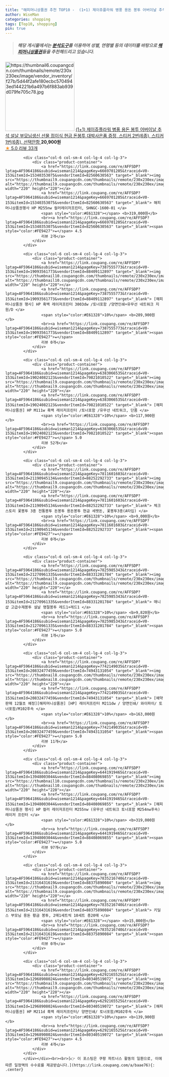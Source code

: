 ```yaml
---
title: "해피머니상품권 추천 TOP10 -  (1+1) 제이쥬플라워 병풍 용돈 봉투 어버이날 추석 설날 부모님생신 선물 접이식 현금 돈봉투 대박사은품 증정, 스티커 2"
author: WiseMan
categories: shopping
tags: [Top10, shopping]
pin: true
---
```


> ##### 해당 게시물에서는 [**분석도구**](https://itemscout.io/)를 이용하여 **성별**, **연령별** 등의 데이터를 바탕으로 [**해피머니상품권**](https://link.coupang.com/a/baae76)들을 추천해드리고 있습니다.
<div class="container"><div class="row">
            <div class="col-6 col-sm-4 col-lg-4 col-lg-3">
                <div class="product-container">
                    <a href="https://link.coupang.com/re/AFFSDP?lptag=AF5964186&subid=wiseman1214&pageKey=7388838255&traceid=V0-153&itemId=19099250764&vendorItemId=87098320439" target="_blank"><img src="https://thumbnail6.coupangcdn.com/thumbnails/remote/230x230ex/image/vendor_inventory/f27b/5d44f2afe180ecbc5704943ed144221b6a497b6f883ab939d079fe705c78.jpg" alt="https://thumbnail6.coupangcdn.com/thumbnails/remote/230x230ex/image/vendor_inventory/f27b/5d44f2afe180ecbc5704943ed144221b6a497b6f883ab939d079fe705c78.jpg" width="220" height="220"></a>
                    <a href="https://link.coupang.com/re/AFFSDP?lptag=AF5964186&subid=wiseman1214&pageKey=7388838255&traceid=V0-153&itemId=19099250764&vendorItemId=87098320439" target="_blank"> (1+1) 제이쥬플라워 병풍 용돈 봉투 어버이날 추석 설날 부모님생신 선물 접이식 현금 돈봉투 대박사은품 증정, 스티커 2번(6종), 스티커 1번(6종), 선택안함 </a>
                    <span style="color:#E61328"></span> <b>20,900원</b>
                    <br><a href="https://link.coupang.com/re/AFFSDP?lptag=AF5964186&subid=wiseman1214&pageKey=7388838255&traceid=V0-153&itemId=19099250764&vendorItemId=87098320439" target="_blank"><span style="color:#FE9427">★</span> 5.0
                    리뷰 33개</a>
                </div>
            </div>
            
            <div class="col-6 col-sm-4 col-lg-4 col-lg-3">
                <div class="product-container">
                    <a href="https://link.coupang.com/re/AFFSDP?lptag=AF5964186&subid=wiseman1214&pageKey=6669701205&traceid=V0-153&itemId=15340353075&vendorItemId=82560630563" target="_blank"><img src="https://thumbnail9.coupangcdn.com/thumbnails/remote/230x230ex/image/vendor_inventory/d7d4/cd3308f0cf816991a6dff5723f2351c804e4b3bac20158ab1290343b0ba1.jpg" alt="https://thumbnail9.coupangcdn.com/thumbnails/remote/230x230ex/image/vendor_inventory/d7d4/cd3308f0cf816991a6dff5723f2351c804e4b3bac20158ab1290343b0ba1.jpg" width="220" height="220"></a>
                    <a href="https://link.coupang.com/re/AFFSDP?lptag=AF5964186&subid=wiseman1214&pageKey=6669701205&traceid=V0-153&itemId=15340353075&vendorItemId=82560630563" target="_blank"> 해피머니상품권행사 HP M255nw 컬러레이저프린터, SHNGC-1600-01 </a>
                    <span style="color:#E61328"></span> <b>319,000원</b>
                    <br><a href="https://link.coupang.com/re/AFFSDP?lptag=AF5964186&subid=wiseman1214&pageKey=6669701205&traceid=V0-153&itemId=15340353075&vendorItemId=82560630563" target="_blank"><span style="color:#FE9427">★</span> 4.5
                    리뷰 2개</a>
                </div>
            </div>
            
            <div class="col-6 col-sm-4 col-lg-4 col-lg-3">
                <div class="product-container">
                    <a href="https://link.coupang.com/re/AFFSDP?lptag=AF5964186&subid=wiseman1214&pageKey=7387555773&traceid=V0-153&itemId=19093561773&vendorItemId=88409112897" target="_blank"><img src="https://thumbnail10.coupangcdn.com/thumbnails/remote/230x230ex/image/vendor_inventory/58c5/2102b2924e5b9f9245b5c5c286612607268f6117bfbf78ca8723bf8b20ca.jpg" alt="https://thumbnail10.coupangcdn.com/thumbnails/remote/230x230ex/image/vendor_inventory/58c5/2102b2924e5b9f9245b5c5c286612607268f6117bfbf78ca8723bf8b20ca.jpg" width="220" height="220"></a>
                    <a href="https://link.coupang.com/re/AFFSDP?lptag=AF5964186&subid=wiseman1214&pageKey=7387555773&traceid=V0-153&itemId=19093561773&vendorItemId=88409112897" target="_blank"> [해피머니상품권 행사] HP 흑백 레이저프린터 3003dw /토너포함 /양면인쇄+유무선 네트워크 지원/D </a>
                    <span style="color:#E61328">10%</span> <b>289,900원</b>
                    <br><a href="https://link.coupang.com/re/AFFSDP?lptag=AF5964186&subid=wiseman1214&pageKey=7387555773&traceid=V0-153&itemId=19093561773&vendorItemId=88409112897" target="_blank"><span style="color:#FE9427">★</span> 
                    리뷰 0개</a>
                </div>
            </div>
            
            <div class="col-6 col-sm-4 col-lg-4 col-lg-3">
                <div class="product-container">
                    <a href="https://link.coupang.com/re/AFFSDP?lptag=AF5964186&subid=wiseman1214&pageKey=6383066535&traceid=V0-153&itemId=19024082123&vendorItemId=79821010522" target="_blank"><img src="https://thumbnail9.coupangcdn.com/thumbnails/remote/230x230ex/image/vendor_inventory/ae31/73f5df065e37a7b9bc3871996067b360f8042ddef23104715ea62f68a5a1.jpg" alt="https://thumbnail9.coupangcdn.com/thumbnails/remote/230x230ex/image/vendor_inventory/ae31/73f5df065e37a7b9bc3871996067b360f8042ddef23104715ea62f68a5a1.jpg" width="220" height="220"></a>
                    <a href="https://link.coupang.com/re/AFFSDP?lptag=AF5964186&subid=wiseman1214&pageKey=6383066535&traceid=V0-153&itemId=19024082123&vendorItemId=79821010522" target="_blank"> [해피머니상품권] HP M111w 흑백 레이저프린터 /토너포함 /유무선 네트워크, 단품 </a>
                    <span style="color:#E61328">10%</span> <b>117,900원</b>
                    <br><a href="https://link.coupang.com/re/AFFSDP?lptag=AF5964186&subid=wiseman1214&pageKey=6383066535&traceid=V0-153&itemId=19024082123&vendorItemId=79821010522" target="_blank"><span style="color:#FE9427">★</span> 5.0
                    리뷰 52개</a>
                </div>
            </div>
            
            <div class="col-6 col-sm-4 col-lg-4 col-lg-3">
                <div class="product-container">
                    <a href="https://link.coupang.com/re/AFFSDP?lptag=AF5964186&subid=wiseman1214&pageKey=7811601603&traceid=V0-153&itemId=21190945134&vendorItemId=88252292733" target="_blank"><img src="https://thumbnail9.coupangcdn.com/thumbnails/remote/230x230ex/image/vendor_inventory/f488/2a3aa3cc3b75942544d0d3198e224fcf0920d55d6becb1e72133ba7db800.jpg" alt="https://thumbnail9.coupangcdn.com/thumbnails/remote/230x230ex/image/vendor_inventory/f488/2a3aa3cc3b75942544d0d3198e224fcf0920d55d6becb1e72133ba7db800.jpg" width="220" height="220"></a>
                    <a href="https://link.coupang.com/re/AFFSDP?lptag=AF5964186&subid=wiseman1214&pageKey=7811601603&traceid=V0-153&itemId=21190945134&vendorItemId=88252292733" target="_blank"> 체크스토리 꽃봉투 3종 전통봉투 돈봉투 용돈봉투 현금 세뱃돈, 꽃봉투3종(A타입) </a>
                    <span style="color:#E61328">10%</span> <b>9,000원</b>
                    <br><a href="https://link.coupang.com/re/AFFSDP?lptag=AF5964186&subid=wiseman1214&pageKey=7811601603&traceid=V0-153&itemId=21190945134&vendorItemId=88252292733" target="_blank"><span style="color:#FE9427">★</span> 
                    리뷰 0개</a>
                </div>
            </div>
            
            <div class="col-6 col-sm-4 col-lg-4 col-lg-3">
                <div class="product-container">
                    <a href="https://link.coupang.com/re/AFFSDP?lptag=AF5964186&subid=wiseman1214&pageKey=7825985343&traceid=V0-153&itemId=21270961335&vendorItemId=88331201784" target="_blank"><img src="https://thumbnail9.coupangcdn.com/thumbnails/remote/230x230ex/image/vendor_inventory/d018/1c4c6f02ff3684c5ed4c4f91b967bf8eb9f91aa1ed564226e2263b6f652b.jpg" alt="https://thumbnail9.coupangcdn.com/thumbnails/remote/230x230ex/image/vendor_inventory/d018/1c4c6f02ff3684c5ed4c4f91b967bf8eb9f91aa1ed564226e2263b6f652b.jpg" width="220" height="220"></a>
                    <a href="https://link.coupang.com/re/AFFSDP?lptag=AF5964186&subid=wiseman1214&pageKey=7825985343&traceid=V0-153&itemId=21270961335&vendorItemId=88331201784" target="_blank"> 매니샵 고급수제봉투 설날 명절봉투 레드1+레드1 </a>
                    <span style="color:#E61328">10%</span> <b>9,820원</b>
                    <br><a href="https://link.coupang.com/re/AFFSDP?lptag=AF5964186&subid=wiseman1214&pageKey=7825985343&traceid=V0-153&itemId=21270961335&vendorItemId=88331201784" target="_blank"><span style="color:#FE9427">★</span> 5.0
                    리뷰 1개</a>
                </div>
            </div>
            
            <div class="col-6 col-sm-4 col-lg-4 col-lg-3">
                <div class="product-container">
                    <a href="https://link.coupang.com/re/AFFSDP?lptag=AF5964186&subid=wiseman1214&pageKey=7742149035&traceid=V0-153&itemId=20832477459&vendorItemId=74943131054" target="_blank"><img src="https://thumbnail8.coupangcdn.com/thumbnails/remote/230x230ex/image/vendor_inventory/a13b/2ab292e74f928075215e845e6ff444cee8ad759d90c8e99e8de9dd64e9c8.jpg" alt="https://thumbnail8.coupangcdn.com/thumbnails/remote/230x230ex/image/vendor_inventory/a13b/2ab292e74f928075215e845e6ff444cee8ad759d90c8e99e8de9dd64e9c8.jpg" width="220" height="220"></a>
                    <a href="https://link.coupang.com/re/AFFSDP?lptag=AF5964186&subid=wiseman1214&pageKey=7742149035&traceid=V0-153&itemId=20832477459&vendorItemId=74943131054" target="_blank"> [예약판매 12월초 예정][해피머니상품권] [HP] 레이저프린터 M211dw / 양면인쇄/ 와이파이/ 토너포함/M102후속 </a>
                    <span style="color:#E61328">10%</span> <b>163,000원</b>
                    <br><a href="https://link.coupang.com/re/AFFSDP?lptag=AF5964186&subid=wiseman1214&pageKey=7742149035&traceid=V0-153&itemId=20832477459&vendorItemId=74943131054" target="_blank"><span style="color:#FE9427">★</span> 5.0
                    리뷰 11개</a>
                </div>
            </div>
            
            <div class="col-6 col-sm-4 col-lg-4 col-lg-3">
                <div class="product-container">
                    <a href="https://link.coupang.com/re/AFFSDP?lptag=AF5964186&subid=wiseman1214&pageKey=6441919465&traceid=V0-153&itemId=13948003044&vendorItemId=88408069855" target="_blank"><img src="https://thumbnail10.coupangcdn.com/thumbnails/remote/230x230ex/image/vendor_inventory/9b77/2c1039e35e530d70fc118ffad3bb295cca70c9447ef02cddc7116bdd69e0.jpg" alt="https://thumbnail10.coupangcdn.com/thumbnails/remote/230x230ex/image/vendor_inventory/9b77/2c1039e35e530d70fc118ffad3bb295cca70c9447ef02cddc7116bdd69e0.jpg" width="220" height="220"></a>
                    <a href="https://link.coupang.com/re/AFFSDP?lptag=AF5964186&subid=wiseman1214&pageKey=6441919465&traceid=V0-153&itemId=13948003044&vendorItemId=88408069855" target="_blank"> [해피머니상품권 행사] HP 컬러 레이저프린터 M255nw (유무선 네트워크 토너포함 M254nw후속) 레이저 프린터 </a>
                    <span style="color:#E61328">10%</span> <b>319,000원</b>
                    <br><a href="https://link.coupang.com/re/AFFSDP?lptag=AF5964186&subid=wiseman1214&pageKey=6441919465&traceid=V0-153&itemId=13948003044&vendorItemId=88408069855" target="_blank"><span style="color:#FE9427">★</span> 5.0
                    리뷰 97개</a>
                </div>
            </div>
            
            <div class="col-6 col-sm-4 col-lg-4 col-lg-3">
                <div class="product-container">
                    <a href="https://link.coupang.com/re/AFFSDP?lptag=AF5964186&subid=wiseman1214&pageKey=7835216740&traceid=V0-153&itemId=21316431619&vendorItemId=88375890084" target="_blank"><img src="https://thumbnail9.coupangcdn.com/thumbnails/remote/230x230ex/image/vendor_inventory/5f1c/40c5158d0aa8b9a7f9e0ee3d128c1e9c9ff9e1fe31c56c719351bd88bdf4.jpg" alt="https://thumbnail9.coupangcdn.com/thumbnails/remote/230x230ex/image/vendor_inventory/5f1c/40c5158d0aa8b9a7f9e0ee3d128c1e9c9ff9e1fe31c56c719351bd88bdf4.jpg" width="220" height="220"></a>
                    <a href="https://link.coupang.com/re/AFFSDP?lptag=AF5964186&subid=wiseman1214&pageKey=7835216740&traceid=V0-153&itemId=21316431619&vendorItemId=88375890084" target="_blank"> 키딜스 부모님 용돈 황금 봉투, 2매1세트씩 10세트 총20매 </a>
                    <span style="color:#E61328"></span> <b>15,000원</b>
                    <br><a href="https://link.coupang.com/re/AFFSDP?lptag=AF5964186&subid=wiseman1214&pageKey=7835216740&traceid=V0-153&itemId=21316431619&vendorItemId=88375890084" target="_blank"><span style="color:#FE9427">★</span> 
                    리뷰 0개</a>
                </div>
            </div>
            
            <div class="col-6 col-sm-4 col-lg-4 col-lg-3">
                <div class="product-container">
                    <a href="https://link.coupang.com/re/AFFSDP?lptag=AF5964186&subid=wiseman1214&pageKey=6292165525&traceid=V0-153&itemId=12968908024&vendorItemId=80340519072" target="_blank"><img src="https://thumbnail9.coupangcdn.com/thumbnails/remote/230x230ex/image/vendor_inventory/2981/e37a307efe4643706a22b8204de132a2a49ca97a00503a108228468ef2a0.jpg" alt="https://thumbnail9.coupangcdn.com/thumbnails/remote/230x230ex/image/vendor_inventory/2981/e37a307efe4643706a22b8204de132a2a49ca97a00503a108228468ef2a0.jpg" width="220" height="220"></a>
                    <a href="https://link.coupang.com/re/AFFSDP?lptag=AF5964186&subid=wiseman1214&pageKey=6292165525&traceid=V0-153&itemId=12968908024&vendorItemId=80340519072" target="_blank"> [해피머니상품권] HP M211d 흑백 레이저프린터/ 양면인쇄/ 토너포함/M102후속 </a>
                    <span style="color:#E61328">10%</span> <b>139,900원</b>
                    <br><a href="https://link.coupang.com/re/AFFSDP?lptag=AF5964186&subid=wiseman1214&pageKey=6292165525&traceid=V0-153&itemId=12968908024&vendorItemId=80340519072" target="_blank"><span style="color:#FE9427">★</span> 4.5
                    리뷰 4개</a>
                </div>
            </div>
            </div></div><br><br>[👉 이 포스팅은 쿠팡 파트너스 활동의 일환으로, 이에 따른 일정액의 수수료를 제공받습니다.](https://link.coupang.com/a/baae76){: .center}